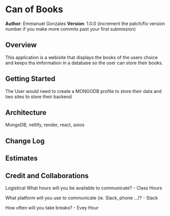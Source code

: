 # Can of Books

**Author**: Emmanuel Gonzales
**Version**: 1.0.0 (increment the patch/fix version number if you make more commits past your first submission)

## Overview

This application is a webisite that displays the books of the users choice and keeps tha imformation in a database so the user can store their books.

## Getting Started

The User would need to create a MONGODB profile to store their data and two sites to store their backend

## Architecture

MongoDB, nellify, render, react, axios

## Change Log

## Estimates

## Credit and Collaborations

Logistical
What hours will you be available to communicate? - Class Hours
 

What platform will you use to communicate (ie. Slack, phone …)? - Slack

How often will you take breaks? - Evey Hour
